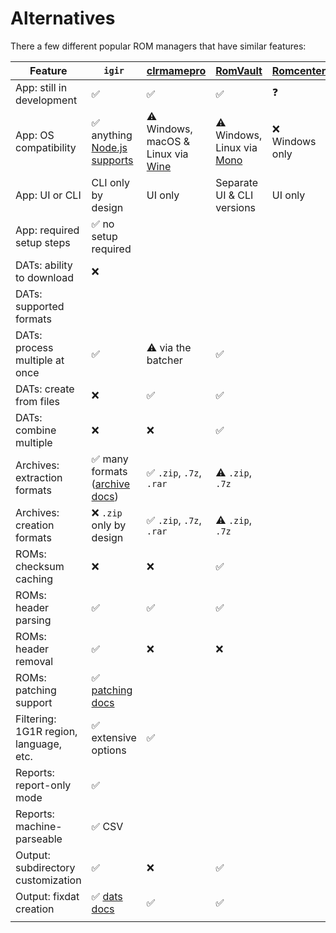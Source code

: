 # Alternatives

There a few different popular ROM managers that have similar features:

| Feature                                | `igir`                                                        | [clrmamepro](https://mamedev.emulab.it/clrmamepro/)           | [RomVault](https://www.romvault.com/)                       | [Romcenter](http://www.romcenter.com/) | [Romulus](https://romulus.cc/) |
|----------------------------------------|---------------------------------------------------------------|---------------------------------------------------------------|-------------------------------------------------------------|----------------------------------------|--------------------------------|
| App: still in development              | ✅                                                             | ✅                                                             | ✅                                                           | ❓                                      |                                |
| App: OS compatibility                  | ✅ anything [Node.js supports](https://nodejs.org/en/download) | ⚠️ Windows, macOS & Linux via [Wine](https://www.winehq.org/) | ⚠️ Windows, Linux via [Mono](https://www.mono-project.com/) | ❌ Windows only                         |                                |
| App: UI or CLI                         | CLI only by design                                            | UI only                                                       | Separate UI & CLI versions                                  | UI only                                |                                |
| App: required setup steps              | ✅ no setup required                                           |                                                               |                                                             |                                        |                                |
| DATs: ability to download              | ❌                                                             |                                                               |                                                             |                                        |                                |
| DATs: supported formats                |                                                               |                                                               |                                                             |                                        |                                |
| DATs: process multiple at once         | ✅                                                             | ⚠️ via the batcher                                            | ✅                                                           |                                        |                                |
| DATs: create from files                | ❌                                                             | ✅                                                             | ✅                                                           |                                        |                                |
| DATs: combine multiple                 | ❌                                                             | ❌                                                             | ✅                                                           |                                        |                                |
| Archives: extraction formats           | ✅ many formats ([archive docs](archives.md))                  | ✅ `.zip`, `.7z`, `.rar`                                       | ⚠️ `.zip`, `.7z`                                            |                                        |                                |
| Archives: creation formats             | ❌ `.zip` only by design                                       | ✅ `.zip`, `.7z`, `.rar`                                       | ⚠️ `.zip`, `.7z`                                            |                                        |                                |
| ROMs: checksum caching                 | ❌                                                             | ❌                                                             | ✅                                                           |                                        |                                |
| ROMs: header parsing                   | ✅                                                             | ✅                                                             | ✅                                                           |                                        |                                |
| ROMs: header removal                   | ✅                                                             | ❌                                                             | ❌                                                           |                                        |                                |
| ROMs: patching support                 | ✅ [patching docs](rom-patching.md)                            |                                                               |                                                             |                                        |                                |
| Filtering: 1G1R region, language, etc. | ✅ extensive options                                           | ✅                                                             |                                                             |                                        |                                |
| Reports: report-only mode              | ✅                                                             |                                                               |                                                             |                                        |                                |
| Reports: machine-parseable             | ✅ CSV                                                         |                                                               |                                                             |                                        |                                |
| Output: subdirectory customization     | ✅                                                             | ❌                                                             | ✅                                                           |                                        |                                |
| Output: fixdat creation                | ✅ [dats docs](dats.md)                                        | ✅                                                             | ✅                                                           |                                        |                                |
|                                        |                                                               |                                                               |                                                             |                                        |                                |
